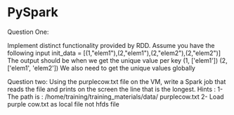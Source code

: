 # PySpark

Question One:

Implement distinct functionality provided by RDD.
Assume you have the following input
init_data = [(1,"elem1"),(2,"elem1"),(2,"elem2"),(2,"elem2")]
The output should be when we get the unique value per key
(1, ['elem1'])
(2, ['elem1', 'elem2'])
We also need to get the unique values globally

Question two:
Using the purplecow.txt file on the VM, write a Spark job that reads
the file and prints on the screen the line that is the longest.
Hints :
1- The path is : /home/training/training_materials/data/
purplecow.txt
2- Load purple cow.txt as local file not hfds file
